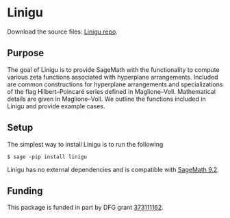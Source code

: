 # Linigu

Download the source files: [Linigu repo](https://github.com/joshmaglione/linigu).

## Purpose

The goal of Linigu is to provide SageMath with the functionality to compute various zeta functions associated with hyperplane arrangements. Included are common constructions for hyperplane arrangements and specializations of the flag Hilbert&ndash;Poincar&#233; series defined in Maglione&ndash;Voll. Mathematical details are given in Maglione&ndash;Voll. We outline the functions included in Linigu and provide example cases. 

## Setup

The simplest way to install Linigu is to run the following 

```
$ sage -pip install linigu
```

Linigu has no external dependencies and is compatible with [SageMath 9.2](https://www.sagemath.org/).

## Funding 

This package is funded in part by DFG grant [373111162](https://gepris.dfg.de/gepris/projekt/373111162?language=en).
